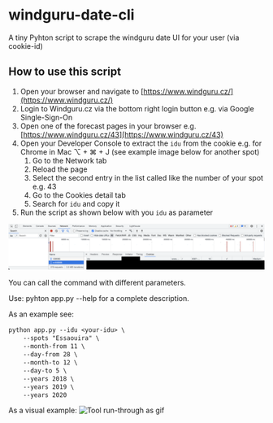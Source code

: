 # windguru-date-cli
A tiny Pyhton script to scrape the windguru date UI for your user (via cookie-id)

## How to use this script

1. Open your browser and navigate to [https://www.windguru.cz/](https://www.windguru.cz/)
2. Login to Windguru.cz via the bottom right login button e.g. via Google Single-Sign-On
3. Open one of the forecast pages in your browser e.g. [https://www.windguru.cz/43](https://www.windguru.cz/43)
4. Open your Developer Console to extract the `idu` from the cookie e.g. for Chrome in Mac ⌥ + ⌘ + J (see example image
   below for another spot)
   1. Go to the Network tab
   2. Reload the page
   3. Select the second entry in the list called like the number of your spot e.g. 43
   4. Go to the Cookies detail tab
   5. Search for `idu` and copy it 
6. Run the script as shown below with you `idu` as parameter

![idu extraction via Chrome Developer Tools](assets/idu_extraction.png "idu extraction via Chrome Developer Tools")

You can call the command with different parameters.

Use: pyhton app.py --help for a complete description.

As an example see:
```
python app.py --idu <your-idu> \
    --spots "Essaouira" \
    --month-from 11 \
    --day-from 28 \
    --month-to 12 \
    --day-to 5 \
    --years 2018 \
    --years 2019 \
    --years 2020
```

As a visual example:
![Tool run-through as gif](assets/example.gif "Tool run-through as gif")
